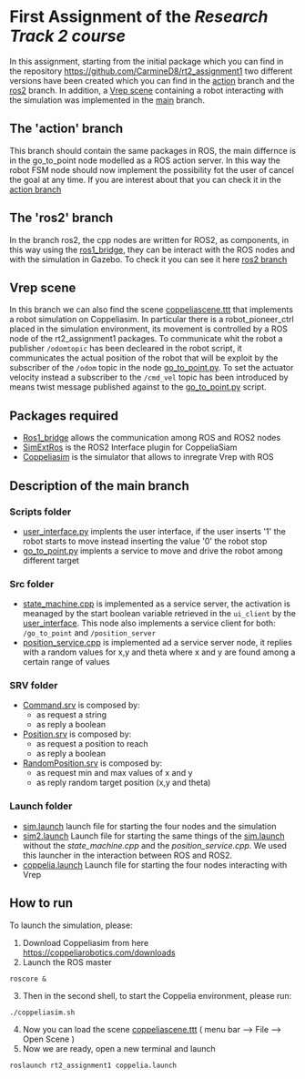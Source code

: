 # First Assignment of the *Research Track 2 course* 
In this assignment, starting from the initial package which you can find in the repository https://github.com/CarmineD8/rt2_assignment1 two different versions have been created which you can find in the [action](https://github.com/piquet8/rt2_assignment1/tree/action) branch and the [ros2](https://github.com/piquet8/rt2_assignment1/tree/ros2) branch. In addition, a [Vrep scene](https://github.com/piquet8/rt2_assignment1/blob/main/coppeliascene.ttt) containing a robot interacting with the simulation was implemented in the [main](https://github.com/piquet8/rt2_assignment1/tree/main) branch. 
## The 'action' branch
This branch should contain the same packages in ROS, the main differnce is in the go_to_point node modelled as a ROS action server. In this way the robot FSM node should now implement the possibility fot the user of cancel the goal at any time. If you are interest about that you can check it in the [action branch](https://github.com/piquet8/rt2_assignment1/tree/action) 
## The 'ros2' branch
In the branch ros2, the cpp nodes are written for ROS2, as components, in this way using the [ros1_bridge](https://github.com/ros2/ros1_bridge), they can be interact with the ROS nodes and with the simulation in Gazebo. To check it you can see it here [ros2 branch](https://github.com/piquet8/rt2_assignment1/tree/ros2) 
## Vrep scene
In this branch we can also find the scene [coppeliascene.ttt](https://github.com/piquet8/rt2_assignment1/blob/main/coppeliascene.ttt) that implements a robot simulation on Coppeliasim. In particular there is a robot_pioneer_ctrl placed in the simulation environment, its movement is controlled by a ROS node of the rt2_assignment1 packages. To communicate whit the robot a publisher `/odomtopic` has been decleared in the robot script, it communicates the actual position of the robot that will be exploit by the subscriber of the `/odom` topic in the node [go_to_point.py](https://github.com/piquet8/rt2_assignment1/blob/main/scripts/go_to_point.py). To set the actuator velocity instead a subscriber to the `/cmd_vel` topic has been introduced by means twist message published against to the [go_to_point.py](https://github.com/piquet8/rt2_assignment1/blob/main/scripts/go_to_point.py) script.
## Packages required
- [Ros1_bridge](https://github.com/ros2/ros1_bridge) allows the communication among ROS and ROS2 nodes
- [SimExtRos](https://github.com/CoppeliaRobotics/simExtROS2) is the ROS2 Interface plugin for CoppeliaSiam
- [Coppeliasim](https://www.coppeliarobotics.com/) is the simulator that allows to inregrate Vrep with ROS
## Description of the main branch
### Scripts folder
- [user_interface.py](https://github.com/piquet8/rt2_assignment1/blob/main/scripts/user_interface.py) implents the user interface, if the user inserts '1' the robot starts to move instead inserting the value '0' the robot stop
- [go_to_point.py](https://github.com/piquet8/rt2_assignment1/blob/main/scripts/go_to_point.py) implents a service to move and drive the robot among different target 
### Src folder
- [state_machine.cpp](https://github.com/piquet8/rt2_assignment1/blob/main/src/state_machine.cpp) is implemented as a service server, the activation is meanaged by the start boolean variable retrieved in the `ui_client` by the [user_interface](https://github.com/piquet8/rt2_assignment1/blob/main/scripts/user_interface.py). This node also implements a service client for both: `/go_to_point` and `/position_server`
- [position_service.cpp](https://github.com/piquet8/rt2_assignment1/blob/main/src/position_service.cpp) is implemented ad a service server node, it replies with a random values for x,y and theta where x and y are found among a certain range of values
### SRV folder
- [Command.srv](https://github.com/piquet8/rt2_assignment1/blob/main/srv/Command.srv) is composed by:
  - as request a string 
  - as reply a boolean
- [Position.srv](https://github.com/piquet8/rt2_assignment1/blob/main/srv/Position.srv) is composed by:
  -  as request a position to reach
  -  as reply a boolean
- [RandomPosition.srv](https://github.com/piquet8/rt2_assignment1/blob/main/srv/RandomPosition.srv) is composed by:
  -  as request min and max values of x and y
  -  as reply random target position (x,y and theta)
### Launch folder
- [sim.launch](https://github.com/piquet8/rt2_assignment1/blob/main/launch/sim.launch) launch file for starting the four nodes and the simulation 
- [sim2.launch](https://github.com/piquet8/rt2_assignment1/blob/main/launch/sim2.launch) Launch file for starting the same things of the [sim.launch](https://github.com/piquet8/rt2_assignment1/blob/main/launch/sim.launch) without the *state_machine.cpp* and the *position_service.cpp*. We used this launcher in the interaction between ROS and ROS2.
- [coppelia.launch](https://github.com/piquet8/rt2_assignment1/blob/main/launch/coppelia.launch) Launch file for starting the four nodes interacting with Vrep
## How to run
To launch the simulation, please:
1. Download Coppeliasim from here https://coppeliarobotics.com/downloads
2. Launch the ROS master
```
roscore &
```
3. Then in the second shell, to start the Coppelia environment, please run:
```
./coppeliasim.sh
```
4. Now you can load the scene [coppeliascene.ttt](https://github.com/piquet8/rt2_assignment1/blob/main/coppeliascene.ttt) ( menu bar --> File --> Open Scene )
5. Now we are ready, open a new terminal and launch
```
roslaunch rt2_assignment1 coppelia.launch 
```


